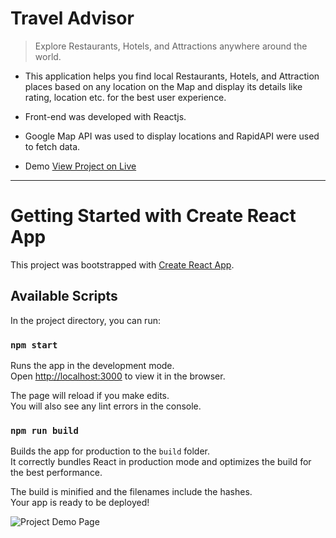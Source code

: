 # Travel Advisor

> Explore Restaurants, Hotels, and Attractions anywhere around the world.

- This application helps you find local Restaurants, Hotels, and Attraction places based on any location on the Map and display its details like rating, location etc. for the best user experience.

- Front-end was developed with Reactjs.

- Google Map API was used to display locations and RapidAPI were used to fetch data.

- Demo [View Project on Live](https://travel-advisor-nokha.netlify.app/)

---

# Getting Started with Create React App

This project was bootstrapped with [Create React App](https://github.com/facebook/create-react-app).

## Available Scripts

In the project directory, you can run:

### `npm start`

Runs the app in the development mode.\
Open [http://localhost:3000](http://localhost:3000) to view it in the browser.

The page will reload if you make edits.\
You will also see any lint errors in the console.

### `npm run build`

Builds the app for production to the `build` folder.\
It correctly bundles React in production mode and optimizes the build for the best performance.

The build is minified and the filenames include the hashes.\
Your app is ready to be deployed!

![Project Demo Page](./public.demo_1.png)
